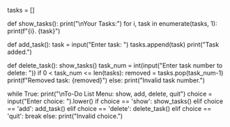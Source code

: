 tasks = []

def show_tasks():
    print("\nYour Tasks:")
    for i, task in enumerate(tasks, 1):
        print(f"{i}. {task}")

def add_task():
    task = input("Enter task: ")
    tasks.append(task)
    print("Task added.")

def delete_task():
    show_tasks()
    task_num = int(input("Enter task number to delete: "))
    if 0 < task_num <= len(tasks):
        removed = tasks.pop(task_num-1)
        print(f"Removed task: {removed}")
    else:
        print("Invalid task number.")

while True:
    print("\nTo-Do List Menu: show, add, delete, quit")
    choice = input("Enter choice: ").lower()
    if choice == 'show':
        show_tasks()
    elif choice == 'add':
        add_task()
    elif choice == 'delete':
        delete_task()
    elif choice == 'quit':
        break
    else:
        print("Invalid choice.")

